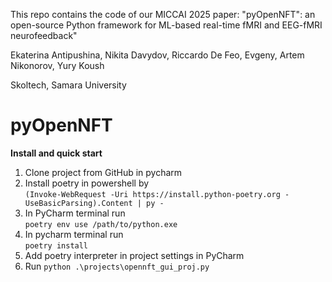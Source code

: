 This repo contains the code of our MICCAI 2025 paper: "pyOpenNFT": an open-source Python framework for ML-based real-time fMRI and EEG-fMRI neurofeedback"

Ekaterina Antipushina, Nikita Davydov, Riccardo De Feo, Evgeny, Artem Nikonorov, Yury Koush

Skoltech, Samara University


# pyOpenNFT

**Install and quick start**  

1. Clone project from GitHub in pycharm
2. Install poetry in powershell by  
`(Invoke-WebRequest -Uri https://install.python-poetry.org -UseBasicParsing).Content | py -`
3. In PyCharm terminal run   
`poetry env use /path/to/python.exe`  
4. In pycharm terminal run   
`poetry install`
5. Add poetry interpreter in project settings in PyCharm   
6. Run 
`python .\projects\opennft_gui_proj.py`

